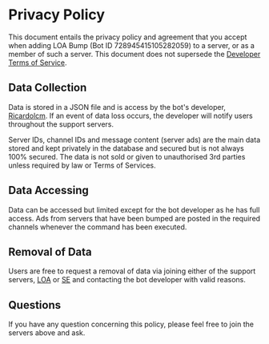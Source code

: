 # Privacy Policy

This document entails the privacy policy and agreement that you accept when adding LOA Bump (Bot ID 728945415105282059) to a server, or as a member of such a server. This document does not supersede the [Developer Terms of Service](https://discordapp.com/developers/docs/legal).

## Data Collection

Data is stored in a JSON file and is access by the bot's developer, [Ricardolcm](https://github.com/Ricardolcm888). If an event of data loss occurs, the developer will notify users throughout the support servers.

Server IDs, channel IDs and message content (server ads) are the main data stored and kept privately in the database and secured but is not always 100% secured. The data is not sold or given to unauthorised 3rd parties unless required by law or Terms of Services.

## Data Accessing

Data can be accessed but limited except for the bot developer as he has full access. Ads from servers that have been bumped are posted in the required channels whenever the command has been executed.

## Removal of Data

Users are free to request a removal of data via joining either of the support servers, [LOA](https://discord.gg/gpDcZfF) or [SE](https://discord.gg/VG46RjHqJm) and contacting the bot developer with valid reasons.

## Questions

If you have any question concerning this policy, please feel free to join the servers above and ask. 
